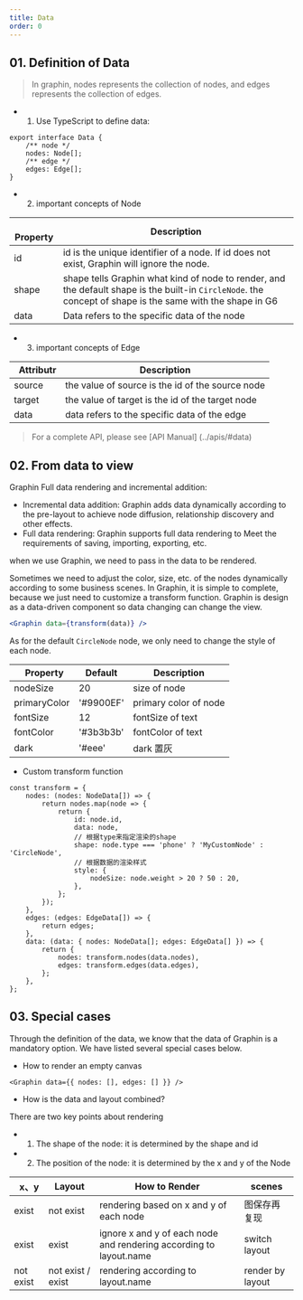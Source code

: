 ```yaml
---
title: Data
order: 0
---
```


## 01. Definition of Data

> In graphin, nodes represents the collection of nodes, and edges represents the collection of edges.

-   1. Use TypeScript to define data:

```tsx
export interface Data {
    /** node */
    nodes: Node[];
    /** edge */
    edges: Edge[];
}
```

-   2. important concepts of Node

|   Property | Description                                                                                           |
| ------ | ---------------------------------------------------------------------------------------------- |
| id     | id is the unique identifier of a node. If id does not exist, Graphin will ignore the node.           |
| shape  | shape tells Graphin what kind of node to render, and the default shape is the built-in `CircleNode`. the concept of shape is the same with the shape in G6 |
| data   | Data refers to the specific data of the node        |

-   3. important concepts of Edge

|   Attributr | Description                                                                                |
| ------ | ----------------------------------------------------------------------------------- |
| source | the value of source is the id of the source node                     |
| target | the value of target is the id of the target node   |
| data   | data refers to the specific data of the edge |

> For a complete API, please see [API Manual] (../apis/#data)

## 02. From data to view

Graphin Full data rendering and incremental addition:

-   Incremental data addition: Graphin adds data dynamically according to the pre-layout to achieve node diffusion, relationship discovery and other effects.
-   Full data rendering: Graphin supports full data rendering to Meet the requirements of saving, importing, exporting, etc.

when we use Graphin, we need to pass in the data to be rendered.

Sometimes we need to adjust the color, size, etc. of the nodes dynamically according to some business scenes. In Graphin, it is simple to complete, because we just need to customize a transform function. Graphin is design as a data-driven component so data changing can change the view.

```jsx
<Graphin data={transform(data)} />
```

As for the default `CircleNode` node, we only need to change the style of each node.

|   Property     | Default    | Description           |
| ------------ | --------- | -------------- |
| nodeSize     | 20        | size of node     |
| primaryColor | '#9900EF' | primary color of node |
| fontSize     | 12        | fontSize of text |
| fontColor    | '#3b3b3b' | fontColor of text |
| dark         | '#eee'    | dark 置灰      |

-   Custom transform function

```tsx
const transform = {
    nodes: (nodes: NodeData[]) => {
        return nodes.map(node => {
            return {
                id: node.id,
                data: node,
                // 根据type来指定渲染的shape
                shape: node.type === 'phone' ? 'MyCustomNode' : 'CircleNode',
                // 根据数据的渲染样式
                style: {
                    nodeSize: node.weight > 20 ? 50 : 20,
                },
            };
        });
    },
    edges: (edges: EdgeData[]) => {
        return edges;
    },
    data: (data: { nodes: NodeData[]; edges: EdgeData[] }) => {
        return {
            nodes: transform.nodes(data.nodes),
            edges: transform.edges(data.edges),
        };
    },
};
```

## 03. Special cases

Through the definition of the data, we know that the data of Graphin is a mandatory option. We have listed several special cases below.

-   How to render an empty canvas

```tsx
<Graphin data={{ nodes: [], edges: [] }} />
```

-  How is the data and layout combined?

There are two key points about rendering

-   1. The shape of the node: it is determined by the shape and id
-   2. The position of the node: it is determined by the x and y of the Node

|   x、y  | Layout    | How to Render                                                    | scenes     |
| ---------- | ------------- | ----------------------------------------------------------- | ------------ |
| exist       | not exist        |  rendering based on x and y of each node                    | 图保存再复现 |
| exist       | exist          | ignore x and y of each node and rendering according to layout.name  | switch layout     |
| not exist     | not exist / exist | rendering according to layout.name                              | render by layout     |
